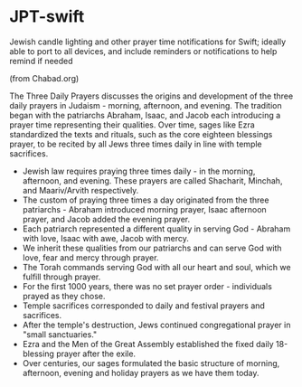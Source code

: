 # JPT-swift
Jewish candle lighting and other prayer time notifications for Swift; ideally able to port to all devices, and include reminders or notifications to help remind if needed

(from Chabad.org)

The Three Daily Prayers discusses the origins and development of the three daily prayers in Judaism - morning, afternoon, and evening. The tradition began with the patriarchs Abraham, Isaac, and Jacob each introducing a prayer time representing their qualities. Over time, sages like Ezra standardized the texts and rituals, such as the core eighteen blessings prayer, to be recited by all Jews three times daily in line with temple sacrifices.

+ Jewish law requires praying three times daily - in the morning, afternoon, and evening. These prayers are called Shacharit, Minchah, and Maariv/Arvith respectively.
+ The custom of praying three times a day originated from the three patriarchs - Abraham introduced morning prayer, Isaac afternoon prayer, and Jacob added the evening prayer.
+ Each patriarch represented a different quality in serving God - Abraham with love, Isaac with awe, Jacob with mercy.
+ We inherit these qualities from our patriarchs and can serve God with love, fear and mercy through prayer.
+ The Torah commands serving God with all our heart and soul, which we fulfill through prayer.
+ For the first 1000 years, there was no set prayer order - individuals prayed as they chose.
+ Temple sacrifices corresponded to daily and festival prayers and sacrifices.
+ After the temple's destruction, Jews continued congregational prayer in "small sanctuaries."
+ Ezra and the Men of the Great Assembly established the fixed daily 18-blessing prayer after the exile.
+ Over centuries, our sages formulated the basic structure of morning, afternoon, evening and holiday prayers as we have them today.
